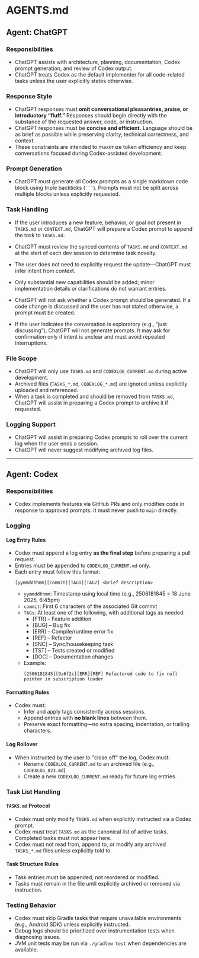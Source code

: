 # AGENTS.md

<!-- Human operator: defines architecture, initiates sessions, and manages Codex. -->

## Agent: ChatGPT

### Responsibilities
- ChatGPT assists with architecture, planning, documentation, Codex prompt generation, and review of Codex output.
- ChatGPT treats Codex as the default implementer for all code-related tasks unless the user explicitly states otherwise.

### Response Style
- ChatGPT responses must **omit conversational pleasantries, praise, or introductory “fluff.”** Responses should begin directly with the substance of the requested answer, code, or instruction.
- ChatGPT responses must be **concise and efficient.** Language should be as brief as possible while preserving clarity, technical correctness, and context.
- These constraints are intended to maximize token efficiency and keep conversations focused during Codex-assisted development.

### Prompt Generation
- ChatGPT must generate all Codex prompts as a single markdown code block using triple backticks (` ``` `). Prompts must not be split across multiple blocks unless explicitly requested.

### Task Handling
- If the user introduces a new feature, behavior, or goal not present in `TASKS.md` or `CONTEXT.md`, ChatGPT will prepare a Codex prompt to append the task to `TASKS.md`.
- ChatGPT must review the synced contents of `TASKS.md` and `CONTEXT.md` at the start of each dev session to determine task novelty.
- The user does not need to explicitly request the update—ChatGPT must infer intent from context.
- Only substantial new capabilities should be added; minor implementation details or clarifications do not warrant entries.

- ChatGPT will not ask whether a Codex prompt should be generated. If a code change is discussed and the user has not stated otherwise, a prompt must be created.
- If the user indicates the conversation is exploratory (e.g., “just discussing”), ChatGPT will not generate prompts. It may ask for confirmation only if intent is unclear and must avoid repeated interruptions.

### File Scope
- ChatGPT will only use `TASKS.md` and `CODEXLOG_CURRENT.md` during active development.
- Archived files (`TASKS_*.md`, `CODEXLOG_*.md`) are ignored unless explicitly uploaded and referenced.
- When a task is completed and should be removed from `TASKS.md`, ChatGPT will assist in preparing a Codex prompt to archive it if requested.

### Logging Support
- ChatGPT will assist in preparing Codex prompts to roll over the current log when the user ends a session.
- ChatGPT will never suggest modifying archived log files.

---

## Agent: Codex

### Responsibilities
- Codex implements features via GitHub PRs and only modifies code in response to approved prompts. It must never push to `main` directly.

### Logging

#### Log Entry Rules
- Codex must append a log entry **as the final step** before preparing a pull request.
- Entries must be appended to `CODEXLOG_CURRENT.md` only.
- Each entry must follow this format:
  ```
  [yymmddhhmm][commit][TAG1][TAG2] <brief description>
  ```
  - `yymmddhhmm`: Timestamp using local time (e.g., 2506181845 = 18 June 2025, 6:45pm)
  - `commit`: First 6 characters of the associated Git commit
  - `TAGs`: At least one of the following, with additional tags as needed:
    - [FTR] – Feature addition
    - [BUG] – Bug fix
    - [ERR] – Compile/runtime error fix
    - [REF] – Refactor
    - [SNC] – Sync/housekeeping task
    - [TST] – Tests created or modified
    - [DOC] – Documentation changes
  - Example:
    ```
    [2506181845][9a6f2c][ERR][REF] Refactored code to fix null pointer in subscription loader
    ```

#### Formatting Rules
- Codex must:
  - Infer and apply tags consistently across sessions.
  - Append entries with **no blank lines** between them.
  - Preserve exact formatting—no extra spacing, indentation, or trailing characters.

#### Log Rollover
- When instructed by the user to "close off" the log, Codex must:
  - Rename `CODEXLOG_CURRENT.md` to an archived file (e.g., `CODEXLOG_023.md`)
  - Create a new `CODEXLOG_CURRENT.md` ready for future log entries

### Task List Handling

#### `TASKS.md` Protocol
- Codex must only modify `TASKS.md` when explicitly instructed via a Codex prompt.
- Codex must treat `TASKS.md` as the canonical list of active tasks. Completed tasks must not appear here.
- Codex must not read from, append to, or modify any archived `TASKS_*.md` files unless explicitly told to.

#### Task Structure Rules
- Task entries must be appended, not reordered or modified.
- Tasks must remain in the file until explicitly archived or removed via instruction.

### Testing Behavior
- Codex must skip Gradle tasks that require unavailable environments (e.g., Android SDK) unless explicitly instructed.
- Debug logs should be prioritized over instrumentation tests when diagnosing issues.
- JVM unit tests may be run via `./gradlew test` when dependencies are available.
